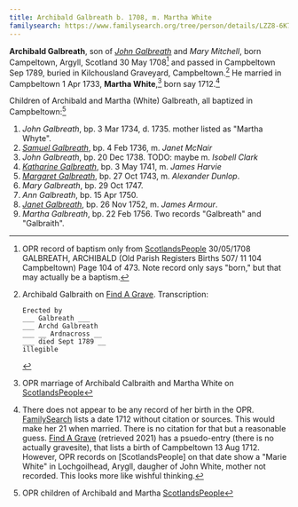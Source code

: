 ```yaml
---
title: Archibald Galbreath b. 1708, m. Martha White
familysearch: https://www.familysearch.org/tree/person/details/LZZ8-6K7
---
```

**Archibald Galbreath**, son of [*John Galbreath*](galbreath-john-1680.md) and *Mary Mitchell*, born Campeltown, Argyll, Scotland 30 May 1708[^birth] and passed in Campbeltown Sep 1789, buried in Kilchousland Graveyard, Campbeltown.[^death] He married in Campbeltown 1 Apr 1733, **Martha White**,[^marriage] born say 1712.[^martha]

Children of Archibald and Martha (White) Galbreath, all baptized in Campbeltown:[^children]

1. *John Galbreath*, bp. 3 Mar 1734, d. 1735. mother listed as "Martha Whyte".
2. [*Samuel Galbreath*](galbreath-samuel-1736.md), bp. 4 Feb 1736, m. *Janet McNair*
3. *John Galbreath*, bp. 20 Dec 1738. TODO: maybe m. *Isobell Clark*
4. [*Katharine Galbreath*](galbreath-katharine-1741.md), bp. 3 May 1741, m. *James Harvie*
5. [*Margaret Galbreath*](galbreath-margaret-1743.md), bp. 27 Oct 1743, m. *Alexander Dunlop*.
6. *Mary Galbreath*, bp. 29 Oct 1747.
7. *Ann Galbreath*, bp. 15 Apr 1750.
8. [*Janet Galbreath*](galbreath-janet-1752.md), bp. 26 Nov 1752, m. *James Armour*.
9. *Martha Galbreath*, bp. 22 Feb 1756. Two records "Galbreath" and "Galbraith".


[^birth]: OPR record of baptism only from [ScotlandsPeople](https://www.scotlandspeople.gov.uk/view-image/nrs_opr_records/2356794?image=104)  30/05/1708 GALBREATH, ARCHIBALD (Old Parish Registers Births 507/ 11 104 Campbeltown) Page 104 of 473. Note record only says "born," but that may actually be a baptism.

[^children]: OPR children of Archibald and Martha [ScotlandsPeople](https://www.scotlandspeople.gov.uk/record-results?search_type=people&event=%28B%20OR%20C%20OR%20S%29&record_type%5B0%5D=opr_births&church_type=Old%20Parish%20Registers&dl_cat=church&dl_rec=church-births-baptisms&surname=galbreath&surname_so=syn&forename_so=starts&from_year=1734&to_year=1756&parent_names=galbreath&parent_names_so=fuzzy&parent_name_two=white&parent_name_two_so=fuzzy&county=ARGYLL&record=Church%20of%20Scotland%20%28old%20parish%20registers%29%20Roman%20Catholic%20Church%20Other%20churches&rd_real_name%5B0%5D=CAMPBELTOWN%20%28LANDWARD%29%20OR%20CAMPBELTOWN%20%28BURGH%29%20OR%20CAMPBELTOWN&rd_display_name%5B0%5D=CAMPBELTOWN%20%28LANDWARD%29%7CCAMPBELTOWN%20%28BURGH%29%7CCAMPBELTOWN_CAMPBELTOWN&rd_label%5B0%5D=CAMPBELTOWN&rd_name%5B0%5D=CAMPBELTOWN%20%2ALANDWARD%2A%20OR%20CAMPBELTOWN%20%2ABURGH%2A%20OR%20CAMPBELTOWN&sort=asc&order=Date&field=year)

[^marriage]: OPR marriage of Archibald Calbraith and Martha White on [ScotlandsPeople](https://www.scotlandspeople.gov.uk/record-results?search_type=people&event=M&record_type%5B0%5D=opr_marriages&church_type=Old%20Parish%20Registers&dl_cat=church&dl_rec=church-banns-marriages&surname=calbraith&surname_so=exact&forename=archibald&forename_so=exact&spouse_name=white&spouse_name_so=exact&from_year=1733&to_year=1733&county=ARGYLL&record=Church%20of%20Scotland%20%28old%20parish%20registers%29%20Roman%20Catholic%20Church%20Other%20churches)

[^martha]:  There does not appear to be any record of her birth in the OPR. [FamilySearch](https://www.familysearch.org/tree/person/sources/LZZ8-62H) lists a date 1712 without citation or sources. This would make her 21 when married. There is no citation for that but a reasonable guess. [Find A Grave](https://www.findagrave.com/memorial/114485214/martha-galbraith) (retrieved 2021) has a psuedo-entry (there is no actually gravesite), that lists a birth of Campbeltown 13 Aug 1712. However, OPR records on [ScotlandsPeople] on that date show a "Marie White" in Lochgoilhead, Arygll, daugher of John White, mother not recorded. This looks more like wishful thinking.

[m1]: https://www.scotlandspeople.gov.uk/record-results?search_type=people&event=%28B%20OR%20C%20OR%20S%29&record_type%5B0%5D=opr_births&church_type=Old%20Parish%20Registers&dl_cat=church&dl_rec=church-births-baptisms&surname=white&surname_so=exact&forename=m&forename_so=starts&sex=F&from_year=1712&to_year=1712&parent_names_so=exact&parent_name_two_so=exact&county=ARGYLL&record=Church%20of%20Scotland%20%28old%20parish%20registers%29%20Roman%20Catholic%20Church%20Other%20churches

[^death]: Archibald Galbraith on [Find A Grave](https://www.findagrave.com/memorial/114485207/archibald-galbraith).  Transcription:

    ```
    Erected by
    ___ Galbreath ___
    ___ Archd Galbreath
    ___ __ Ardnacross __
    ___ died Sept 1789 __
    illegible
    ``` 

